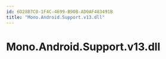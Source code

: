 ```yaml
---
id: 6D28B7C0-1F4C-4699-B90B-AD0AF483491B
title: "Mono.Android.Support.v13.dll"
---
```


# Mono.Android.Support.v13.dll

